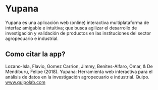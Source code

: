 # Yupana

Yupana es una aplicación web (online) interactiva multiplataforma de interfaz amigable e intuitiva; que busca agilizar el desarrollo de investigación y validación de productos en las instituciones del sector agropecuario e industrial.

## Como citar la app?

Lozano-Isla, Flavio, Gomez Carrion, Jimmy, Benites-Alfaro, Omar, & De Mendiburu, Felipe (2018). Yupana: Herramienta web interactiva para el análisis de datos en la investigación agropecuario e industrial. Quipo. www.quipolab.com

